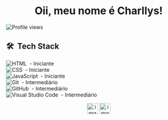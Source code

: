<h1 align="center">Oii, meu nome é Charllys! </h1>
<p align="left"> <img src="https://komarev.com/ghpvc/?username=Charllys-Brauwol&color=red" alt="Profile views" /> 


## 🛠 &nbsp;Tech Stack
![HTML](https://img.shields.io/badge/HTML-Iniciante-05122A?style=flat&logo=HTML5&color=red)&nbsp; - Iniciante<br>
![CSS](https://img.shields.io/badge/-CSS-05122A?style=flat&logo=CSS3&logoColor=1572B6)&nbsp; - Iniciante<br>
![JavaScript](https://img.shields.io/badge/-JavaScript-05122A?style=flat&logo=javascript)&nbsp; - Iniciante<br>
![Git](https://img.shields.io/badge/-Git-05122A?style=flat&logo=git)&nbsp; - Intermediário<br>
![GitHub](https://img.shields.io/badge/-GitHub-05122A?style=flat&logo=github)&nbsp; - Intermediário<br>
![Visual Studio Code](https://img.shields.io/badge/-VS%20Code-05122A?style=flat&logo=visual-studio-code&logoColor=007ACC)&nbsp; - Intermediário<br>

<p align="center">
<a href="https://www.instagram.com/charllys.brauwol/" target="blank"><img align="center" src="https://cdn.jsdelivr.net/npm/simple-icons@3.0.1/icons/instagram.svg" alt="img" height="30" width="30" /></a>
<a href="https://www.facebook.com/CharllysbrauwolHaha/" target="blank"><img align="center" src="https://cdn.jsdelivr.net/npm/simple-icons@3.0.1/icons/facebook.svg" alt="img" height="30" width="30" /></a>

</p>
